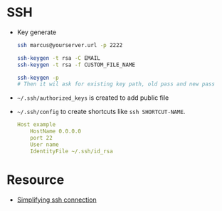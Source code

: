 # SSH

- Key generate
    ```bash
    ssh marcus@yourserver.url -p 2222  

    ssh-keygen -t rsa -C EMAIL
    ssh-keygen -t rsa -f CUSTOM_FILE_NAME

    ssh-keygen -p 
    # Then it wil ask for existing key path, old pass and new pass
    ```


- `~/.ssh/authorized_keys` is created to add public file
- `~/.ssh/config` to create shortcuts like `ssh SHORTCUT-NAME`.
    ```yml
    Host example
        HostName 0.0.0.0
        port 22
        User name
        IdentityFile ~/.ssh/id_rsa
    ```

# Resource
- [Simplifying ssh connection](https://futurestud.io/tutorials/simplify-your-ssh-connections-with-ssh-config-file)